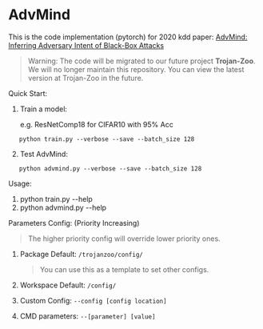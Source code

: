 # AdvMind

This is the code implementation (pytorch) for 2020 kdd paper: 
[AdvMind: Inferring Adversary Intent of Black-Box Attacks](https://arxiv.org/abs/2006.09539)

> Warning: The code will be migrated to our future project **Trojan-Zoo**. We will no longer maintain this repository. You can view the latest version at Trojan-Zoo in the future.

Quick Start:

1. Train a model:

   e.g. ResNetComp18 for CIFAR10 with 95% Acc
   

``` python3
   python train.py --verbose --save --batch_size 128
   ```

2. Test AdvMind:   

``` python3
   python advmind.py --verbose --save --batch_size 128
   ```

Usage:

1. python train.py --help
2. python advmind.py --help

Parameters Config: (Priority Increasing)

> The higher priority config will override lower priority ones.

1. Package Default: `/trojanzoo/config/`
    > You can use this as a template to set other configs.

2. Workspace Default: `/config/`
3. Custom Config: `--config [config location]`
4. CMD parameters: `--[parameter] [value]`
